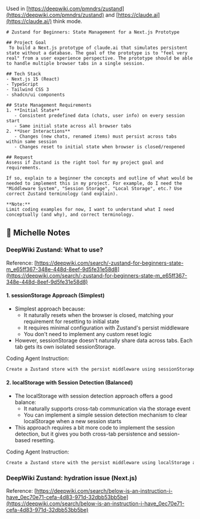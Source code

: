 Used in [https://deepwiki.com/pmndrs/zustand](https://deepwiki.com/pmndrs/zustand) and [https://claude.ai](https://claude.ai/) think mode.

```
# Zustand for Beginners: State Management for a Next.js Prototype

## Project Goal
 To build a Next.js prototype of claude.ai that simulates persistent state without a database. The goal of the prototype is to "feel very real" from a user experience perspective. The prototype should be able to handle multiple browser tabs in a single session.

## Tech Stack
- Next.js 15 (React)
- TypeScript
- Tailwind CSS 3
- shadcn/ui components

## State Management Requirements
1. **Initial State**
   - Consistent predefined data (chats, user info) on every session start
   - Same initial state across all browser tabs
2. **User Interactions**
   - Changes (new chats, renamed items) must persist across tabs within same session
   - Changes reset to initial state when browser is closed/reopened

## Request
Assess if Zustand is the right tool for my project goal and requirements. 

If so, explain to a beginner the concepts and outline of what would be needed to implement this in my project. For example, do I need the "Middleware System", "Session Storage", "Local Storage", etc.? Use correct Zustand terminology (and explain). 

**Note:**
Limit coding examples for now, I want to understand what I need conceptually (and why), and correct terminology.
```

## 📕 Michelle Notes

### DeepWiki Zustand: What to use?

Reference: [https://deepwiki.com/search/-zustand-for-beginners-state-m_e65ff367-348e-448d-8eef-9d5fe31e58d8](https://deepwiki.com/search/-zustand-for-beginners-state-m_e65ff367-348e-448d-8eef-9d5fe31e58d8)

#### 1. sessionStorage Approach (Simplest)
- Simplest approach because:
   - It naturally resets when the browser is closed, matching your requirement for resetting to initial state
   - It requires minimal configuration with Zustand's persist middleware
   - You don't need to implement any custom reset logic
- However, sessionStorage doesn't naturally share data across tabs. Each tab gets its own isolated sessionStorage.

Coding Agent Instruction: 
```markdown
Create a Zustand store with the persist middleware using sessionStorage
```

#### 2. localStorage with Session Detection (Balanced)
- The localStorage with session detection approach offers a good balance:
   - It naturally supports cross-tab communication via the storage event
   - You can implement a simple session detection mechanism to clear localStorage when a new session starts
- This approach requires a bit more code to implement the session detection, but it gives you both cross-tab persistence and session-based resetting.

Coding Agent Instruction: 
```markdown
Create a Zustand store with the persist middleware using localStorage and simple session detection mechanism to clear localStorage when a new session starts
```

### DeepWiki Zustand: hydration issue (Next.js)
Reference: [https://deepwiki.com/search/below-is-an-instruction-i-have_0ec70e71-cefa-4d83-971d-32dbb53bb5be](https://deepwiki.com/search/below-is-an-instruction-i-have_0ec70e71-cefa-4d83-971d-32dbb53bb5be)